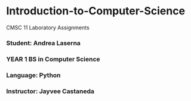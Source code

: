# Introduction-to-Computer-Science
CMSC 11 Laboratory Assignments

### Student: Andrea Laserna
### YEAR 1 BS in Computer Science
### Language: Python
### Instructor: Jayvee Castaneda
